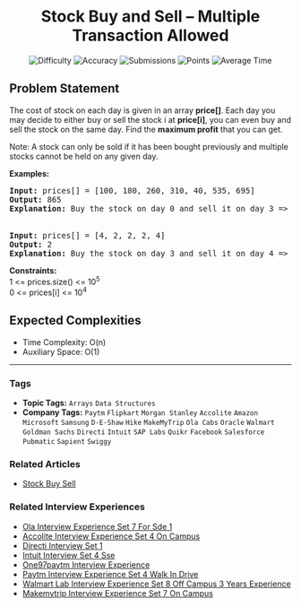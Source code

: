 <h1 align="center">Stock Buy and Sell – Multiple Transaction Allowed</h1>

<p align="center">
  <img alt="Difficulty" title="Difficulty" src="https://custom-icon-badges.demolab.com/badge/Difficulty: Medium-1F222E?style=for-the-badge&logoColor=white&logo=fire"/>
  <img alt="Accuracy" title="Accuracy" src="https://custom-icon-badges.demolab.com/badge/Accuracy: 13.43%25-1F222E?style=for-the-badge&logoColor=white&logo=target"/>
  <img alt="Submissions" title="Submissions" src="https://custom-icon-badges.demolab.com/badge/Submissions: 179K+-1F222E?style=for-the-badge&logoColor=white&logo=repo"/>
  <img alt="Points" title="Points" src="https://custom-icon-badges.demolab.com/badge/Points: 4-1F222E?style=for-the-badge&logoColor=white&logo=award"/>
  <img alt="Average Time" title="Average Time" src="https://custom-icon-badges.demolab.com/badge/Average%20Time: N/A-1F222E?style=for-the-badge&logoColor=white&logo=clock"/>
</p>

## Problem Statement

The cost of stock on each day is given in an array <b>price[]</b>. Each day you may decide to either buy or sell the stock i at <b>price[i]</b>, you can even buy and sell the stock on the same day. Find the <b>maximum profit</b> that you can get.

Note: A stock can only be sold if it has been bought previously and multiple stocks cannot be held on any given day.

<b>Examples:</b>

<pre><b>Input: </b>prices[] = [100, 180, 260, 310, 40, 535, 695]<br><b>Output: </b>865<br><b>Explanation: </b>Buy the stock on day 0 and sell it on day 3 => 310 – 100 = 210. Buy the stock on day 4 and sell it on day 6 => 695 – 40 = 655. Maximum Profit = 210 + 655 = 865.<br><br><br><b>Input: </b>prices[] = [4, 2, 2, 2, 4]<br><b>Output: </b>2<br><b>Explanation: </b>Buy the stock on day 3 and sell it on day 4 => 4 – 2 = 2. Maximum Profit = 2.</pre>

<b>Constraints:</b><br>1 <= prices.size() <= 10<sup>5</sup><br>0 <= prices[i] <= 10<sup>4</sup>

## Expected Complexities
- Time Complexity: O(n)
- Auxiliary Space: O(1)

<hr>

### Tags
- **Topic Tags:** `Arrays` `Data Structures`
- **Company Tags:** `Paytm` `Flipkart` `Morgan Stanley` `Accolite` `Amazon` `Microsoft` `Samsung` `D-E-Shaw` `Hike` `MakeMyTrip` `Ola Cabs` `Oracle` `Walmart` `Goldman Sachs` `Directi` `Intuit` `SAP Labs` `Quikr` `Facebook` `Salesforce` `Pubmatic` `Sapient` `Swiggy`

### Related Articles
- [Stock Buy Sell](https://www.geeksforgeeks.org/stock-buy-sell/)

### Related Interview Experiences
- [Ola Interview Experience Set 7 For Sde 1](https://www.geeksforgeeks.org/ola-interview-experience-set-7-for-sde-1/)
- [Accolite Interview Experience Set 4 On Campus](https://www.geeksforgeeks.org/accolite-interview-experience-set-4-on-campus/)
- [Directi Interview Set 1](https://www.geeksforgeeks.org/directi-interview-set-1/)
- [Intuit Interview Set 4 Sse](https://www.geeksforgeeks.org/intuit-interview-set-4-sse/)
- [One97paytm Interview Experience](https://www.geeksforgeeks.org/one97paytm-interview-experience/)
- [Paytm Interview Experience Set 4 Walk In Drive](https://www.geeksforgeeks.org/paytm-interview-experience-set-4-walk-in-drive/)
- [Walmart Lab Interview Experience Set 8 Off Campus 3 Years Experience](https://www.geeksforgeeks.org/walmart-lab-interview-experience-set-8-off-campus-3-years-experience/)
- [Makemytrip Interview Experience Set 7 On Campus](https://www.geeksforgeeks.org/makemytrip-interview-experience-set-7-on-campus/)
